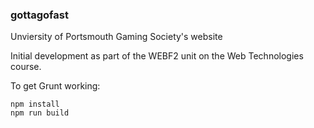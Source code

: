### gottagofast

Unviersity of Portsmouth Gaming Society's website

Initial development as part of the WEBF2 unit on the Web Technologies course.

To get Grunt working:

	npm install
	npm run build
